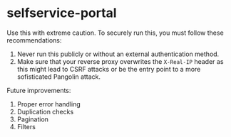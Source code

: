 # selfservice-portal

Use this with extreme caution. To securely run this, you must follow these recommendations:

1. Never run this publicly or without an external authentication method.
2. Make sure that your reverse proxy overwrites the `X-Real-IP` header as this might lead to CSRF attacks or be the entry point to a more sofisticated Pangolin attack.

Future improvements:

1. Proper error handling
2. Duplication checks
3. Pagination
4. Filters
